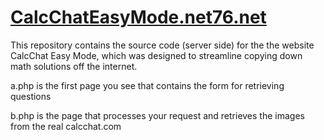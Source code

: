 # [CalcChatEasyMode.net76.net](http://calcchateasymode.net76.net/)
This repository contains the source code (server side) for the the website CalcChat Easy Mode, which was designed to streamline copying down math solutions off the internet.

a.php is the first page you see that contains the form for retrieving questions

b.php is the page that processes your request and retrieves the images from the real calcchat.com
